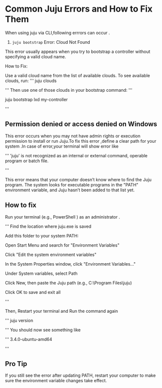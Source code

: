 # Common Juju Errors and How to Fix Them
When using juju via CLI,following errrors can occur .

1. `juju bootstrap` Error: Cloud Not Found

This error usually appears when you try to bootstrap a controller without specifying a valid cloud name.

How to Fix:

Use a valid cloud name from the list of available clouds. To see available clouds, run:
'''
juju clouds

'''
Then use one of those clouds in your bootstrap command:
'''

juju bootstrap lxd my-controller

'''
## Permission denied or access denied on Windows

This error occurs when you may not have admin rights or execution permission to install or run Juju.To fix this error ,define a clear path for your system .In case of error,your terminal will show error like

'''
'juju' is not recognized as an internal or external command,
operable program or batch file.

'''

This error means that your computer doesn’t know where to find the Juju program. The system looks for executable programs in the "PATH" environment variable, and Juju hasn’t been added to that list yet.



## How to fix


Run your terminal (e.g., PowerShell ) as an administrator .

'''
Find the location where juju.exe is saved

Add this folder to your system PATH:

Open Start Menu and search for "Environment Variables"

Click "Edit the system environment variables"

In the System Properties window, click "Environment Variables..."

Under System variables, select Path 

Click New, then paste the Juju path (e.g., C:\Program Files\juju)

Click OK to save and exit all 

'''

Then, Restart your terminal and Run the command again

'''
juju version

'''
You should now see something like

'''
3.4.0-ubuntu-amd64

'''

 ## Pro Tip

If you still see the error after updating PATH, restart your computer to make sure the environment variable changes take effect.
